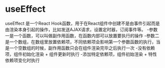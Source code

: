 # useEffect
useEffect 是一个React Hook函数，用于在React组件中创建不是由事件引起而是由渲染本身引起的操作，比如发送AJAX请求，设置定时器，订阅事件等。
    -参数一是一个函数，可以叫做副作用函数，在函数内部可以放置要执行的操作
    -参数二是一个数组，在数组里放置依赖项，不同依赖项会影响第一个参数函数的执行，当是一个空数组的时候，副作用函数只会在组件渲染完毕之后执行一次
        -没有依赖项，组件初始化渲染 + 组件更新时执行
        -添加特定依赖项，组件初始渲染 + 特性依赖项变化时执行